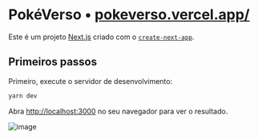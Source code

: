 # PokéVerso • [pokeverso.vercel.app/](https://pokeverso.vercel.app/)

Este é um projeto [Next.js](https://nextjs.org/) criado com o [`create-next-app`](https://github.com/vercel/next.js/tree/canary/packages/create-next-app).

## Primeiros passos

Primeiro, execute o servidor de desenvolvimento:

```bash
yarn dev
```

Abra [http://localhost:3000](http://localhost:3000) no seu navegador para ver o resultado.

![image](https://github.com/aletanus/pokeverse/assets/106698505/4a04c234-851b-4a78-9820-c4bc3c213662)


